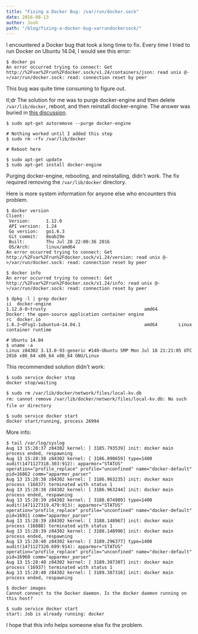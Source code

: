 ```yaml
---
title: "Fixing a Docker Bug: /var/run/docker.sock"
date: 2016-08-13
author: Josh
path: "/blog/fixing-a-docker-bug-varrundockersock/"
---
```


I encountered a Docker bug that took a long time to fix. Every time I tried to run Docker on Ubuntu 14.04, I would see this error:

```text
$ docker ps
An error occurred trying to connect: Get http://%2Fvar%2Frun%2Fdocker.sock/v1.24/containers/json: read unix @->/var/run/docker.sock: read: connection reset by peer
```

This bug was quite time consuming to figure out.

tl;dr The solution for me was to purge docker-engine and then delete <code>/var/lib/docker</code>, reboot, and then reinstall docker-engine. The answer was buried in <a href="https://github.com/docker/docker/issues/17846">this discussion</a>.

```text
$ sudo apt-get autoremove --purge docker-engine

# Nothing worked until I added this step
$ sudo rm -rfv /var/lib/docker

# Reboot here

$ sudo apt-get update
$ sudo apt-get install docker-engine
```

Purging docker-engine, rebooting, and reinstalling, didn't work. The fix required removing the <code>/var/lib/docker</code> directory.

Here is more system information for anyone else who encounters this problem.

```text
$ docker version
Client:
 Version:      1.12.0
 API version:  1.24
 Go version:   go1.6.3
 Git commit:   8eab29e
 Built:        Thu Jul 28 22:00:36 2016
 OS/Arch:      linux/amd64
An error occurred trying to connect: Get http://%2Fvar%2Frun%2Fdocker.sock/v1.24/version: read unix @->/var/run/docker.sock: read: connection reset by peer

$ docker info
An error occurred trying to connect: Get http://%2Fvar%2Frun%2Fdocker.sock/v1.24/info: read unix @->/var/run/docker.sock: read: connection reset by peer

$ dpkg -l | grep docker
ii  docker-engine                                               1.12.0-0~trusty                                     amd64        Docker: the open-source application container engine
rc  docker.io                                                   1.6.2~dfsg1-1ubuntu4~14.04.1                        amd64        Linux container runtime

# Ubuntu 14.04
$ uname -a
Linux z84302 3.13.0-93-generic #140-Ubuntu SMP Mon Jul 18 21:21:05 UTC 2016 x86_64 x86_64 x86_64 GNU/Linux
```

This recommended solution didn't work:

```text
$ sudo service docker stop
docker stop/waiting

$ sudo rm /var/lib/docker/network/files/local-kv.db
rm: cannot remove /var/lib/docker/network/files/local-kv.db: No such file or directory

$ sudo service docker start
docker start/running, process 26994
```
More info:

```text
$ tail /var/log/syslog
Aug 13 15:28:37 z84302 kernel: [ 3185.793539] init: docker main process ended, respawning
Aug 13 15:28:38 z84302 kernel: [ 3186.898659] type=1400 audit(1471127318.303:912): apparmor="STATUS" operation="profile_replace" profile="unconfined" name="docker-default" pid=16862 comm="apparmor_parser"
Aug 13 15:28:38 z84302 kernel: [ 3186.963235] init: docker main process (16837) terminated with status 1
Aug 13 15:28:38 z84302 kernel: [ 3186.963244] init: docker main process ended, respawning
Aug 13 15:28:39 z84302 kernel: [ 3188.074909] type=1400 audit(1471127319.479:913): apparmor="STATUS" operation="profile_replace" profile="unconfined" name="docker-default" pid=16911 comm="apparmor_parser"
Aug 13 15:28:39 z84302 kernel: [ 3188.148967] init: docker main process (16888) terminated with status 1
Aug 13 15:28:39 z84302 kernel: [ 3188.148996] init: docker main process ended, respawning
Aug 13 15:28:40 z84302 kernel: [ 3189.296377] type=1400 audit(1471127320.699:914): apparmor="STATUS" operation="profile_replace" profile="unconfined" name="docker-default" pid=16960 comm="apparmor_parser"
Aug 13 15:28:40 z84302 kernel: [ 3189.387307] init: docker main process (16937) terminated with status 1
Aug 13 15:28:40 z84302 kernel: [ 3189.387316] init: docker main process ended, respawning

$ docker images
Cannot connect to the Docker daemon. Is the docker daemon running on this host?

$ sudo service docker start
start: Job is already running: docker
```

I hope that this info helps someone else fix the problem.
